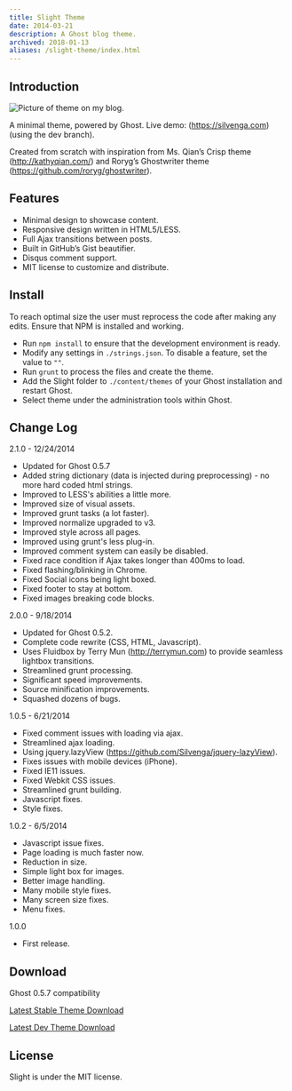 ```yaml
---
title: Slight Theme
date: 2014-03-21
description: A Ghost blog theme.
archived: 2018-01-13
aliases: /slight-theme/index.html
---
```


## Introduction

![Picture of theme on my blog.](/posts/archive/content/images/2014/09/2014-09-28_11-35-03.png)

A minimal theme, powered by Ghost. Live demo: (https://silvenga.com) (using the dev branch).

Created from scratch with inspiration from Ms. Qian’s Crisp theme (http://kathyqian.com/) and Roryg’s Ghostwriter theme (https://github.com/roryg/ghostwriter).

## Features

* Minimal design to showcase content.
* Responsive design written in HTML5/LESS.
* Full Ajax transitions between posts.
* Built in GitHub’s Gist beautifier.
* Disqus comment support.
* MIT license to customize and distribute.

## Install

To reach optimal size the user must reprocess the code after making any edits. Ensure that NPM is installed and working.

* Run `npm install` to ensure that the development environment is ready.
* Modify any settings in `./strings.json`. To disable a feature, set the value to `""`.
* Run `grunt` to process the files and create the theme.
* Add the Slight folder to `./content/themes` of your Ghost installation and restart Ghost.
* Select theme under the administration tools within Ghost.

## Change Log

2.1.0 - 12/24/2014

* Updated for Ghost 0.5.7
* Added string dictionary (data is injected during preprocessing) - no more hard coded html strings.
* Improved to LESS's abilities a little more.
* Improved size of visual assets.
* Improved grunt tasks (a lot faster).
* Improved normalize upgraded to v3.
* Improved style across all pages.
* Improved using grunt's less plug-in.
* Improved comment system can easily be disabled.
* Fixed race condition if Ajax takes longer than 400ms to load.
* Fixed flashing/blinking in Chrome.
* Fixed Social icons being light boxed.
* Fixed footer to stay at bottom.
* Fixed images breaking code blocks.

2.0.0 - 9/18/2014

* Updated for Ghost 0.5.2.
* Complete code rewrite (CSS, HTML, Javascript).
* Uses Fluidbox by Terry Mun (http://terrymun.com) to provide seamless lightbox transitions.
* Streamlined grunt processing.
* Significant speed improvements.
* Source minification improvements.
* Squashed dozens of bugs.

1.0.5 - 6/21/2014

* Fixed comment issues with loading via ajax.
* Streamlined ajax loading.
* Using jquery.lazyView (https://github.com/Silvenga/jquery-lazyView).
* Fixes issues with mobile devices (iPhone).
* Fixed IE11 issues.
* Fixed Webkit CSS issues.
* Streamlined grunt building.
* Javascript fixes.
* Style fixes.

1.0.2 - 6/5/2014

* Javascript issue fixes.
* Page loading is much faster now.
* Reduction in size.
* Simple light box for images.
* Better image handling.
* Many mobile style fixes.
* Many screen size fixes.
* Menu fixes.

1.0.0

* First release.

## Download

Ghost 0.5.7 compatibility

[Latest Stable Theme Download](https://github.com/Silvenga/Slight-Theme/archive/stable.zip)

[Latest Dev Theme Download](https://github.com/Silvenga/Slight-Theme/archive/master.zip)

## License

Slight is under the MIT license.

